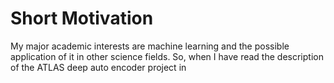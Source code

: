 # Short Motivation
My major academic interests are machine learning and the possible application of it in other science fields. So, when I have read the description of the ATLAS deep auto encoder project in
